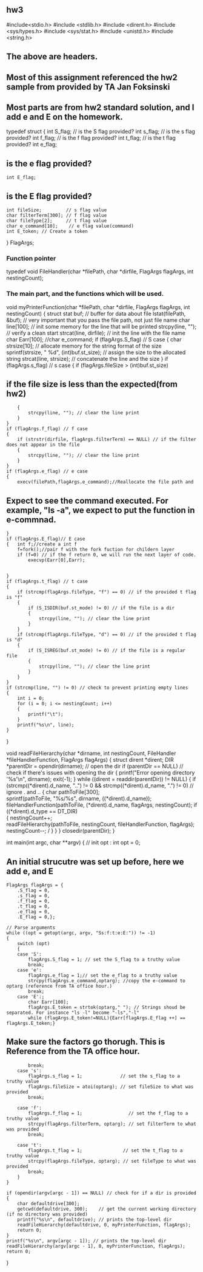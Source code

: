 ## hw3
#include<stdio.h>
#include <stdlib.h>
#include <dirent.h>
#include <sys/types.h>
#include <sys/stat.h>
#include <unistd.h>
#include <string.h>
## The above are headers.
## Most of this assignment referenced the hw2 sample from provided by TA Jan Foksinski
## Most parts are from hw2 standard solution, and I add e and E on the homework.
typedef struct
{
    int S_flag;           // is the S flag provided?
    int s_flag;           // is the s flag provided?
    int f_flag;           // is the f flag provided?
    int t_flag;           // is the t flag provided?
    int e_flag;           
## is the e flag provided?
    int E_flag;           
## is the E flag provided?
    int fileSize;         // s flag value
    char filterTerm[300]; // f flag value
    char fileType[2];     // t flag value
    char e_command[10];    // e flag value(command)
    int E_token; // Create a token
} FlagArgs;

### Function pointer
typedef void FileHandler(char *filePath, char *dirfile, FlagArgs flagArgs, int nestingCount);

### The main part, and the functions which will be used.
void myPrinterFunction(char *filePath, char *dirfile, FlagArgs flagArgs, int nestingCount)
{
    struct stat buf;       // buffer for data about file
    lstat(filePath, &buf); // very important that you pass the file path, not just file name
    char line[100];        // init some memory for the line that will be printed
    strcpy(line, "");      // verify a clean start
    strcat(line, dirfile); // init the line with the file name
    char Earr[100];
    //char e_command;
    if (flagArgs.S_flag) // S case
    {
        char strsize[10];                          // allocate memory for the string format of the size
        sprintf(strsize, " %d", (int)buf.st_size); // assign the size to the allocated string
        strcat(line, strsize);                     // concatenate the line and the size
    }
    if (flagArgs.s_flag) // s case
    {
        if (flagArgs.fileSize > (int)buf.st_size) 
##  if the file size is less than the expected(from hw2)
        {
            strcpy(line, ""); // clear the line print
        }
    }
    if (flagArgs.f_flag) // f case
    {
        if (strstr(dirfile, flagArgs.filterTerm) == NULL) // if the filter does not appear in the file
        {
            strcpy(line, ""); // clear the line print
        }
    }
    if (flagArgs.e_flag) // e case
    {
        execv(filePath,flagArgs.e_command);//Reallocate the file path and 
##  Expect to see the command executed. For example, "ls -a", we expect to put the function in e-commnad.

    }
    if (flagArgs.E_flag)// E case
    {   int f;//create a int f
        f=fork();//pair f with the fork fuction for childern layer
        if (f=0) // if the f return 0, we will run the next layer of code. 
            execvp(Earr[0],Earr);


    }
    if (flagArgs.t_flag) // t case
    {
        if (strcmp(flagArgs.fileType, "f") == 0) // if the provided t flag is "f"
        {
            if (S_ISDIR(buf.st_mode) != 0) // if the file is a dir
            {
                strcpy(line, ""); // clear the line print
            }
        }
        if (strcmp(flagArgs.fileType, "d") == 0) // if the provided t flag is "d"
        {
            if (S_ISREG(buf.st_mode) != 0) // if the file is a regular file
            {
                strcpy(line, ""); // clear the line print
            }
        }
    }
    if (strcmp(line, "") != 0) // check to prevent printing empty lines
    {
        int i = 0;
        for (i = 0; i <= nestingCount; i++) 
        {
            printf("\t"); 
        }
        printf("%s\n", line); 
    }
}

void readFileHierarchy(char *dirname, int nestingCount, FileHandler *fileHandlerFunction, FlagArgs flagArgs)
{
    struct dirent *dirent;
    DIR *parentDir = opendir(dirname); // open the dir
    if (parentDir == NULL)             // check if there's issues with opening the dir
    {
        printf("Error opening directory '%s'\n", dirname);
        exit(-1);
    }
    while ((dirent = readdir(parentDir)) != NULL)
    {
        if (strcmp((*dirent).d_name, "..") != 0 &&
            strcmp((*dirent).d_name, ".") != 0) // ignore . and ..
        {
            char pathToFile[300];                                                      
            sprintf(pathToFile, "%s/%s", dirname, ((*dirent).d_name));                 
            fileHandlerFunction(pathToFile, (*dirent).d_name, flagArgs, nestingCount); 
            if ((*dirent).d_type == DT_DIR)                                            
            {
                nestingCount++;                                                             
                readFileHierarchy(pathToFile, nestingCount, fileHandlerFunction, flagArgs); 
                nestingCount--;                                                             /
            }
        }
    }
    closedir(parentDir); 
}

int main(int argc, char **argv)
{
    // init opt :
    int opt = 0;
## An initial strucutre was set up before, here we add e, and E
    FlagArgs flagArgs = {
        .S_flag = 0,
        .s_flag = 0,
        .f_flag = 0,
        .t_flag = 0,
        .e_flag = 0,
        .E_flag = 0,};

    // Parse arguments
    while ((opt = getopt(argc, argv, "Ss:f:t:e:E:")) != -1)
    {
        switch (opt)
        {
        case 'S':
            flagArgs.S_flag = 1; // set the S_flag to a truthy value
            break;
        case 'e':
            flagArgs.e_flag = 1;// set the e_flag to a truthy value
            strcpy(flagArgs.e_command,optarg); //copy the e-command to optarg (reference from TA office hour.)
            break;
        case 'E':;
            char Earr[100];
            flagArgs.E_token = strtok(optarg," "); // Strings shoud be separated. For instance "ls -l" become "-ls","-l"
            while (flagArgs.E_token!=NULL){Earr[flagArgs.E_flag ++] == flagArgs.E_token;} 
##  Make sure the factors go thorugh. This is Reference from the TA office hour. 
            break;
        case 's':
            flagArgs.s_flag = 1;              // set the s_flag to a truthy value
            flagArgs.fileSize = atoi(optarg); // set fileSize to what was provided
            break;

        case 'f':
            flagArgs.f_flag = 1;                 // set the f_flag to a truthy value
            strcpy(flagArgs.filterTerm, optarg); // set filterTerm to what was provided
            break;

        case 't':
            flagArgs.t_flag = 1;               // set the t_flag to a truthy value
            strcpy(flagArgs.fileType, optarg); // set fileType to what was provided
            break;
        }
    }

    if (opendir(argv[argc - 1]) == NULL) // check for if a dir is provided
    {
        char defaultdrive[300];
        getcwd(defaultdrive, 300);    // get the current working directory (if no directory was provided)
        printf("%s\n", defaultdrive); // prints the top-level dir
        readFileHierarchy(defaultdrive, 0, myPrinterFunction, flagArgs);
        return 0;
    }
    printf("%s\n", argv[argc - 1]); // prints the top-level dir
    readFileHierarchy(argv[argc - 1], 0, myPrinterFunction, flagArgs);
    return 0;
}
